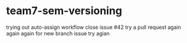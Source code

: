 # team7-sem-versioning
trying out auto-assign workflow
close issue #42
try a pull request
again again
again
for new branch issue
try agian

